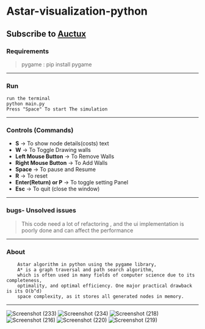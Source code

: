 # Astar-visualization-python
## Subscribe to [Auctux](https://www.youtube.com/channel/UCjPk9YDheKst1FlAf_KSpyA)
### Requirements
> pygame : pip install pygame
---
### Run
    run the terminal 
    python main.py
    Press "Space" To start The simulation
---
### Controls (Commands)
- **S**                   -> To show node details(costs) text
- **W**                   -> To Toggle Drawing walls
- **Left Mouse Button**   -> To Remove Walls
- **Right Mouse Button**  -> To Add Walls
- **Space**               -> To pause and Resume
- **R**                   -> To reset
- **Enter(Return) or P**  -> To toggle setting Panel
- **Esc**                 -> To quit (close the window)
---
### bugs- Unsolved issues
>This code need a lot of refactoring , 
 and the ui implementation is poorly done and can affect the performance
---
### About
        Astar algorithm in python using the pygame library, 
        A* is a graph traversal and path search algorithm, 
        which is often used in many fields of computer science due to its completeness, 
        optimality, and optimal efficiency. One major practical drawback is its O(b^d) 
        space complexity, as it stores all generated nodes in memory.
---
![Screenshot (233)](https://user-images.githubusercontent.com/48150537/136537135-4b2177f2-3a0b-448d-a1b4-8e785d8af7b9.png)
![Screenshot (234)](https://user-images.githubusercontent.com/48150537/136537144-0b481c3e-8d1c-416f-bc38-def82bc6c178.png)
![Screenshot (218)](https://user-images.githubusercontent.com/48150537/135768368-0f5700e8-dc76-4adc-9c2f-79d48f72d516.png)
![Screenshot (216)](https://user-images.githubusercontent.com/48150537/135752498-794ab0b8-8692-497a-a88d-ed3cb5badc3a.png)
![Screenshot (220)](https://user-images.githubusercontent.com/48150537/135769157-43a1e38c-808a-4b5b-bea7-237b0a971332.png)
![Screenshot (219)](https://user-images.githubusercontent.com/48150537/135769158-96a43e1a-9cd9-42b8-9742-201b071a936d.png)




